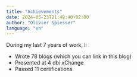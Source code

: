 ```yaml
---
title: "Achievements"
date: 2024-05-23T21:49:40+02:00
author: "Olivier Spiesser"
language: "en"
---
```


During my last 7 years of work, I:
- Wrote 78 blogs (which you can link in this blog)
- Presented at 4 dbi xChange
- Passed 11 certifications
